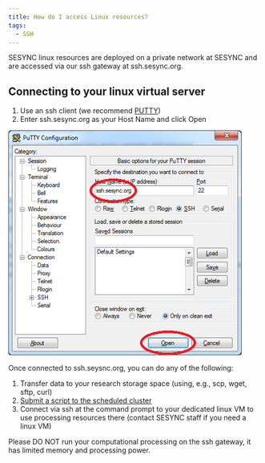 ```yaml
---
title: How do I access Linux resources?
tags:
  - SSH
---
```



SESYNC linux resources are deployed on a private network at SESYNC and are accessed via our ssh gateway at ssh.sesync.org.

## Connecting to your linux virtual server
1. Use an ssh client (we recommend [PUTTY](http://www.chiark.greenend.org.uk/~sgtatham/putty/))
2. Enter ssh.sesync.org as your Host Name and click Open

![Connect with PUTTY](/assets/images/ssh1.png)

Once connected to ssh.seysnc.org, you can do any of the following:
1. Transfer data to your research storage space (using, e.g., scp, wget, sftp, curl)
2. [Submit a script to the scheduled cluster](http://cyberhelp.sesync.org/quickstart/how-do-i-submit-an-r-script.html)
3. Connect via ssh at the command prompt to your dedicated linux VM to use processing resources there (contact SESYNC staff if you need a linux VM)

Please DO NOT run your computational processing on the ssh gateway, it has limited memory and processing power.

